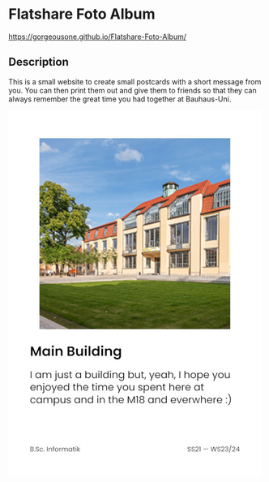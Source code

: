 # Flatshare Foto Album

https://gorgeousone.github.io/Flatshare-Foto-Album/

## Description
This is a small website to create small postcards with a short message from you. 
You can then print them out and give them to friends so that they can always remember the great time 
you had together at Bauhaus-Uni.

![Screenshot](./res/example.jpg)